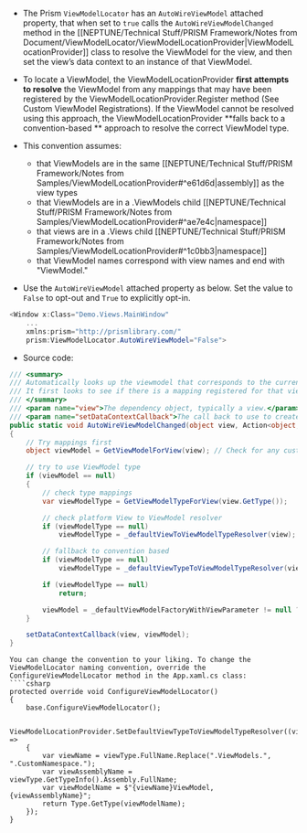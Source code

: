 - The Prism `ViewModelLocator` has an `AutoWireViewModel` attached property, that when set to `true` calls the `AutoWireViewModelChanged` method in the [[NEPTUNE/Technical Stuff/PRISM Framework/Notes from Document/ViewModelLocator/ViewModelLocationProvider|ViewModelLocationProvider]] class to resolve the ViewModel for the view, and then set the view’s data context to an instance of that ViewModel.
- To locate a ViewModel, the ViewModelLocationProvider **first attempts to resolve** the ViewModel from any mappings that may have been registered by the ViewModelLocationProvider.Register method (See Custom ViewModel Registrations). If the ViewModel cannot be resolved using this approach, the ViewModelLocationProvider **falls back to a convention-based ** approach to resolve the correct ViewModel type. 
- This convention assumes:
    - that ViewModels are in the same [[NEPTUNE/Technical Stuff/PRISM Framework/Notes from Samples/ViewModelLocationProvider#^e61d6d|assembly]] as the view types
    - that ViewModels are in a .ViewModels child [[NEPTUNE/Technical Stuff/PRISM Framework/Notes from Samples/ViewModelLocationProvider#^ae7e4c|namespace]]
    - that views are in a .Views child [[NEPTUNE/Technical Stuff/PRISM Framework/Notes from Samples/ViewModelLocationProvider#^1c0bb3|namespace]]
    - that ViewModel names correspond with view names and end with "ViewModel."

- Use the `AutoWireViewModel` attached property as below. Set the value to `False` to opt-out and `True` to explicitly opt-in.
```csharp
<Window x:Class="Demo.Views.MainWindow"
    ...
    xmlns:prism="http://prismlibrary.com/"
    prism:ViewModelLocator.AutoWireViewModel="False">
```
- Source code:
```csharp
/// <summary>
/// Automatically looks up the viewmodel that corresponds to the current view, using two strategies:
/// It first looks to see if there is a mapping registered for that view, if not it will fallback to the convention based approach.
/// </summary>
/// <param name="view">The dependency object, typically a view.</param>
/// <param name="setDataContextCallback">The call back to use to create the binding between the View and ViewModel</param>
public static void AutoWireViewModelChanged(object view, Action<object, object> setDataContextCallback)
{
	// Try mappings first
	object viewModel = GetViewModelForView(view); // Check for any custom viewmodel registration

	// try to use ViewModel type
	if (viewModel == null)
	{
		// check type mappings
		var viewModelType = GetViewModelTypeForView(view.GetType());

		// check platform View to ViewModel resolver
		if (viewModelType == null)
			viewModelType = _defaultViewToViewModelTypeResolver(view);

		// fallback to convention based
		if (viewModelType == null)
			viewModelType = _defaultViewTypeToViewModelTypeResolver(view.GetType());

		if (viewModelType == null)
			return;

		viewModel = _defaultViewModelFactoryWithViewParameter != null ? _defaultViewModelFactoryWithViewParameter(view, viewModelType) : _defaultViewModelFactory(viewModelType);
	}

	setDataContextCallback(view, viewModel);
}
```
```ad-note
You can change the convention to your liking. To change the ViewModelLocator naming convention, override the ConfigureViewModelLocator method in the App.xaml.cs class:
````csharp
protected override void ConfigureViewModelLocator()
{
    base.ConfigureViewModelLocator();

    ViewModelLocationProvider.SetDefaultViewTypeToViewModelTypeResolver((viewType) =>
    {
        var viewName = viewType.FullName.Replace(".ViewModels.", ".CustomNamespace.");
        var viewAssemblyName = viewType.GetTypeInfo().Assembly.FullName;
        var viewModelName = $"{viewName}ViewModel, {viewAssemblyName}";
        return Type.GetType(viewModelName);
    });
}
````
